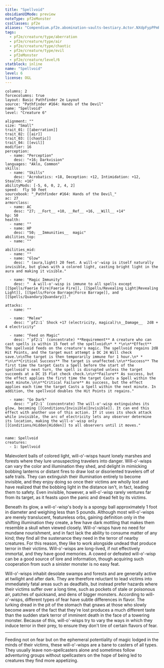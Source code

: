 ```yaml
---
title: "Spellvoid"
obsidianUIMode: preview
noteType: pf2eMonster
cssClasses: pf2e
aliases: "Compendium.pf2e.abomination-vaults-bestiary.Actor.NXdpFypPPmRwYBT1" 
tags:
  - pf2e/creature/type/aberration
  - pf2e/creature/type/air
  - pf2e/creature/type/chaotic
  - pf2e/creature/type/evil
  - pf2eMonster
  - pf2e/creature/level/6
statblock: inline
name: "Spellvoid"
level: 6
license: OGL
---
```


```statblock
columns: 2
forcecolumns: true
layout: Basic Pathfinder 2e Layout
source: "Pathfinder #164: Hands of the Devil"
name: "Spellvoid"
level: "Creature 6"

alignment: ""
size: "Small"
trait_01: [[aberration]]
trait_02: [[air]]
trait_03: [[chaotic]]
trait_04: [[evil]]
modifier: 16
perception:
  - name: "Perception"
    desc: "+16; Darkvision"
languages: "Aklo, Common"
skills:
  - name: "Skills"
    desc: "Acrobatics: +18, Deception: +12, Intimidation: +12, Stealth: +16"
abilityMods: [-5, 6, 0, 2, 4, 2]
speed:  fly 50 feet
sourcebook: "_Pathfinder #164: Hands of the Devil_"
ac: 27
armorclass:
  - name: AC
    desc: "27; __Fort__ +10, __Ref__ +16, __Will__ +14"
hp: 50
health:
  - name: ""
  - name: HP
    desc: "50; __Immunities__  magic"
abilities_top:
  - name: ""

abilities_mid:
  - name: ""
  - name: "Glow"
    desc: " (aura,light) 20 feet. A will-o'-wisp is itself naturally invisible, but glows with a colored light, casting bright light in the aura and making it visible."

  - name: "Magic Immunity"
    desc: "  A will-o'-wisp is immune to all spells except [[Spells/Faerie Fire|Faerie Fire]], [[Spells/Revealing Light|Revealing Light]], [[Spells/Force Barrage|Force Barrage]], and [[Spells/Quandary|Quandary]]."

attacks:
  - name: ""

  - name: "Melee"
    desc: "`pf2:1` Shock +17 (electricity, magical)\n__Damage__  2d8 + 4 electricity"

  - name: "Feed on Magic"
    desc: "`pf2:1` (concentrate) **Requirement** A creature who can cast spells is within 15 feet of the spellvoid\n* * *\n\n**Effect** The spellvoid feeds on the creature's magic. The spellvoid regains 2d8 Hit Points, and the target must attempt a DC 24 Will check save.\n\nThe target is then temporarily immune for 1 hour.\n* * *\n\n**Critical Success** The target is unaffected.\n\n**Success** The first time the target Casts a Spell before the start of the spellvoid's next turn, the spell is disrupted unless the target succeeds at a DC 15 Flat check check.\n\n**Failure** As success, but the effect applies the first time the target Casts a Spell within the next minute.\n\n**Critical Failure** As success, but the effect applies each time the target Casts a Spell within the next minute. In addition, the spellvoid doubles the Hit Points it regains."

  - name: "Go Dark"
    desc: "`pf2:1` (concentrate) The will-o'-wisp extinguishes its glow, becoming [[Conditions/Invisible|Invisible]]. It can end this effect with another use of this action. If it uses its shock attack while invisible, the arc of electricity lets any observer determine its location, making the will-o'-wisp only [[Conditions/Hidden|Hidden]] to all observers until it moves."
 
```

```encounter-table
name: Spellvoid
creatures:
  - 1: Spellvoid
```



Malevolent balls of colored light, will-o'-wisps haunt lonely marshes and forests where they lure unsuspecting travelers into danger. Will-o'-wisps can vary the color and illumination they shed, and delight in mimicking bobbing lanterns or distant fires to draw lost or disoriented travelers off of safe trails. They can extinguish their illumination entirely to become invisible, and they enjoy doing so once their victims are wholly lost and have realized that the bobbing light in the distance isn't, in fact, leading them to safety. Even invisible, however, a will-o'-wisp rarely ventures far from its target, as it feasts upon the panic and dread felt by its victims.

Beneath its glow, a will-o'-wisp's body is a spongy ball approximately 1 foot in diameter and weighing less than 5 pounds. Although most will-o'-wisps are merely translucent, featureless orbs, gaining definition only in the shifting illumination they create, a few have dark mottling that makes them resemble a skull when viewed closely. Will-o'-wisps have no need for mundane nourishment, and in fact lack the ability to consume matter of any kind; they find all the sustenance they need in the terror of nearby creatures. For this reason, they like to work alongside undead that produce terror in their victims. Will-o'-wisps are long-lived, if not effectively immortal, and they have good memories. A cowed or defeated will-o'-wisp can be a good source of lore and information, though acquiring such cooperation from such a sinister monster is no easy feat.

Will-o'-wisps inhabit desolate swamps and forests and are generally active at twilight and after dark. They are therefore reluctant to lead victims into immediately fatal areas such as deadfalls, but instead prefer hazards where their victims suffer over a long time, such as pockets of stale or poisonous air, patches of quicksand, and dens of bigger monsters. According to will-o'-wisps, different types of fear have subtle differences in flavor. The lurking dread in the pit of the stomach that gnaws at those who slowly become aware of the fact that they're lost produces a much different taste than the sudden stark terror of imminent death in the face of a towering monster. Because of this, will-o'-wisps try to vary the ways in which they induce terror in their prey, to ensure they don't tire of certain flavors of fear.

* * *

Feeding not on fear but on the ephemeral potentiality of magic lodged in the minds of their victims, these will-o'-wisps are a bane to casters of all types. They usually leave non-spellcasters alone and sometimes follow adventuring groups without spellcasters on the hope of being led to creatures they find more appetizing.
